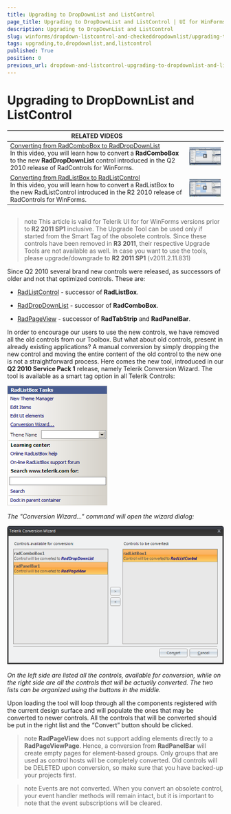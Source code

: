 ```yaml
---
title: Upgrading to DropDownList and ListControl
page_title: Upgrading to DropDownList and ListControl | UI for WinForms Documentation
description: Upgrading to DropDownList and ListControl
slug: winforms/dropdown-listcontrol-and-checkeddropdownlist/upgrading-to-dropdownlist-and-listcontrol
tags: upgrading,to,dropdownlist,and,listcontrol
published: True
position: 0
previous_url: dropdown-and-listcontrol-upgrading-to-dropdownlist-and-listcontrol
---
```


# Upgrading to DropDownList and ListControl
 
| RELATED VIDEOS |  |
| ------ | ------ |
|[Converting from RadComboBox to RadDropDownList](http://tv.telerik.com/watch/winforms/converting-from-radcombobox-to-raddropdownlist)<br>In this video, you will learn how to convert a __RadComboBox__ to the new __RadDropDownList__ control introduced in the Q2 2010 release of RadControls for WinForms.|![dropdown-and-listcontrol-upgrading-to-dropdownlist-and-listcontrol 003](images/dropdown-and-listcontrol-upgrading-to-dropdownlist-and-listcontrol003.png)|
|[Converting from RadListBox to RadListControl](http://tv.telerik.com/watch/winforms/converting-from-radlistbox-to-radlistcontrol)<br>In this video, you will learn how to convert a RadListBox to the new RadListControl introduced in the R2 2010 release of RadControls for WinForms.|![dropdown-and-listcontrol-upgrading-to-dropdownlist-and-listcontrol 004](images/dropdown-and-listcontrol-upgrading-to-dropdownlist-and-listcontrol004.png)|

## 

>note This article is valid for Telerik UI for for WinForms versions prior to __R2 2011 SP1__ inclusive. The Upgrade Tool can be used only if started from the Smart Tag of the obsolete controls. Since these controls have been removed in __R3 2011__, their respective Upgrade Tools are not available as well. In case you want to use the tools, please upgrade/downgrade to __R2 2011 SP1__ (v2011.2.11.831)
>
 
Since Q2 2010 several brand new controls were released, as successors of older and not that optimized controls. These are:

* [RadListControl](http://www.telerik.com/help/winforms/dropdown-and-listcontrol-listcontrol-overview.html) - successor of __RadListBox__.
          

* [RadDropDownList](http://www.telerik.com/help/winforms/dropdown-and-listcontrol-dropdownlist-overview.html) - successor of __RadComboBox__.
          

* [RadPageView](http://www.telerik.com/help/winforms/pageview-overview.html) - successor of __RadTabStrip__ and __RadPanelBar__.
          

In order to encourage our users to use the new controls, we have removed all the old controls from our Toolbox. But what about old controls, present in already existing applications? A manual conversion by simply dropping the new control and moving the entire content of the old control to the new one is not a straightforward process. Here comes the new tool, introduced in our __Q2 2010 Service Pack 1__ release, namely Telerik Conversion Wizard. The tool is available as a smart tag option in all Telerik Controls:

![dropdown-and-listcontrol-upgrading-to-dropdownlist-and-listcontrol 001](images/dropdown-and-listcontrol-upgrading-to-dropdownlist-and-listcontrol001.png)

*The "Conversion Wizard…" command will open the wizard dialog:*

![dropdown-and-listcontrol-upgrading-to-dropdownlist-and-listcontrol 002](images/dropdown-and-listcontrol-upgrading-to-dropdownlist-and-listcontrol002.png)

*On the left side are listed all the controls, available for conversion, while on the right side are all the controls that will be actually converted. The two lists can be organized using the buttons in the middle.*

Upon loading the tool will loop through all the components registered with the current design surface and will populate the ones that may be converted to newer controls. All the controls that will be converted should be put in the right list and the “Convert” button should be clicked.

>note __RadPageView__ does not support adding elements directly to a __RadPageViewPage__. Hence, a conversion from __RadPanelBar__ will create empty pages for element-based groups. Only groups that are used as control hosts will be completely converted. Old controls will be DELETED upon conversion, so make sure that you have backed-up your projects first.
> 

>note Events are not converted. When you convert an obsolete control, your event handler methods will remain intact, but it is important to note that the event subscriptions will be cleared.
>

